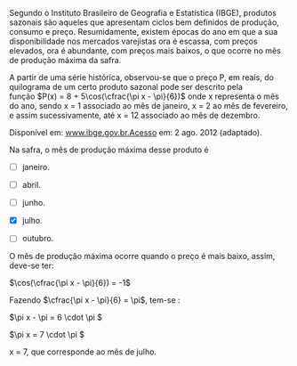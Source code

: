 

Segundo o Instituto Brasileiro de Geografia e Estatística (IBGE), produtos sazonais são aqueles que apresentam ciclos bem definidos de produção, consumo e preço. Resumidamente, existem épocas do ano em que a sua disponibilidade nos mercados varejistas ora é escassa, com preços elevados, ora é abundante, com preços mais baixos, o que ocorre no mês de produção máxima da safra.

A partir de uma série histórica, observou-se que o preço P, em reais, do quilograma de um certo produto sazonal pode ser descrito pela função $P(x) = 8 + 5\cos(\cfrac{\pi x - \pi}{6})$ onde x representa o mês do ano, sendo x = 1 associado ao mês de janeiro, x = 2 ao mês de fevereiro, e assim sucessivamente, até x = 12 associado ao mês de dezembro.

Disponível em: www.ibge.gov.br.Acesso em: 2 ago. 2012 (adaptado).

Na safra, o mês de produção máxima desse produto é



- [ ] janeiro.
- [ ] abril.
- [ ] junho.
- [x] julho.
- [ ] outubro.


O mês de produção máxima ocorre quando o preço é mais baixo, assim, deve-se ter:

$\cos(\cfrac{\pi x - \pi}{6}) = -1$

Fazendo $\cfrac{\pi x - \pi}{6} = \pi$, tem-se :

$\pi x - \pi = 6 \cdot \pi $

$\pi x = 7 \cdot \pi $

x = 7, que corresponde ao mês de julho.

        